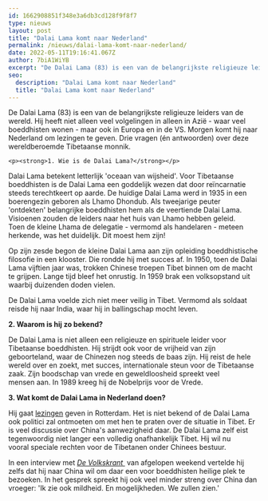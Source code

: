 ```yaml
---
id: 1662908851f348e3a6db3cd128f9f8f7
type: nieuws
layout: post
title: "Dalai Lama komt naar Nederland"
permalink: /nieuws/dalai-lama-komt-naar-nederland/
date: 2022-05-11T19:16:41.067Z
author: 7biA1WiYB
excerpt: "De Dalai Lama (83) is een van de belangrijkste religieuze leiders van de wereld. Hij heeft niet alleen veel volgelingen in alleen in Azië - waar veel boeddhisten wonen - maar ook in Europa en in de VS. Morgen komt hij naar Nederland om lezingen te geven. Drie vragen (én antwoorden) over deze wereldberoemde Tibetaanse monnik.  "
seo:
  description: "Dalai Lama komt naar Nederland"
  title: "Dalai Lama komt naar Nederland"
---
```

De Dalai Lama (83) is een van de belangrijkste religieuze leiders van de wereld. Hij heeft niet alleen veel volgelingen in alleen in Azië - waar veel boeddhisten wonen - maar ook in Europa en in de VS. Morgen komt hij naar Nederland om lezingen te geven. Drie vragen (én antwoorden) over deze wereldberoemde Tibetaanse monnik.  

    <p><strong>1. Wie is de Dalai Lama?</strong></p>
<p>Dalai Lama betekent letterlijk 'oceaan van wijsheid'. Voor Tibetaanse boeddhisten is de Dalai Lama een goddelijk wezen dat door reïncarnatie steeds terechtkeert op aarde. De huidige Dalai Lama werd in 1935 in een boerengezin geboren als Lhamo Dhondub. Als tweejarige peuter 'ontdekten' belangrijke boeddhisten hem als de veertiende Dalai Lama. Visioenen zouden de leiders naar het huis van Lhamo hebben geleid. Toen de kleine Lhama de delegatie - vermomd als handelaren - meteen herkende, was het duidelijk. Dit moest hem zijn!</p>
<p>Op zijn zesde begon de kleine Dalai Lama aan zijn opleiding boeddhistische filosofie in een klooster. Die rondde hij met succes af. In 1950, toen de Dalai Lama vijftien jaar was, trokken Chinese troepen Tibet binnen om de macht te grijpen. Lange tijd bleef het onrustig. In 1959 brak een volksopstand uit waarbij duizenden doden vielen.</p>
<p>De Dalai Lama voelde zich niet meer veilig in Tibet. Vermomd als soldaat reisde hij naar India, waar hij in ballingschap mocht leven.</p>
<p><strong>2. Waarom is hij zo bekend?</strong></p>
<p>De Dalai Lama is niet alleen een religieuze en spirituele leider voor Tibetaanse boeddhisten. Hij strijdt ook voor de vrijheid van zijn geboorteland, waar de Chinezen nog steeds de baas zijn. Hij reist de hele wereld over en zoekt, met succes, internationale steun voor de Tibetaanse zaak. Zijn boodschap van vrede en geweldloosheid spreekt veel mensen aan. In 1989 kreeg hij de Nobelprijs voor de Vrede.</p>
<p><strong>3. Wat komt de Dalai Lama in Nederland doen?</strong></p>
<p>Hij gaat <a href="https://dalailama2018.nl/nl/programma/programma-16-17-sept" target="_blank">lezingen</a> geven in Rotterdam. Het is niet bekend of de Dalai Lama ook politici zal ontmoeten om met hen te praten over de situatie in Tibet. Er is veel discussie over China's aanwezigheid daar. De Dalai Lama zelf eist tegenwoordig niet langer een volledig onafhankelijk Tibet. Hij wil nu vooral speciale rechten voor de Tibetanen onder Chinees bestuur. </p>
<p>In een interview met <em><a href="https://www.volkskrant.nl/nieuws-achtergrond/de-dalai-lama-toont-zich-verrassend-mild-over-china~b86830a2/" target="_blank">De Volkskrant </a> </em>van afgelopen weekend vertelde hij zelfs dat hij naar China wil om daar een voor boeddhisten heilige plek te bezoeken. In het gesprek spreekt hij ook veel minder streng over China dan vroeger: 'Ik zie ook mildheid. En mogelijkheden. We zullen zien.'</p>  
